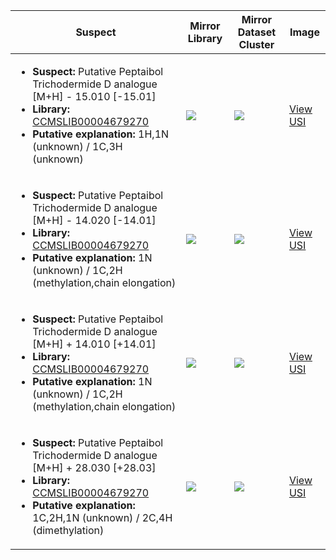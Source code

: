 | Suspect | Mirror Library | Mirror Dataset Cluster | Image |
| --- | --- | --- | --- |
| <ul><li><b>Suspect:</b> Putative Peptaibol Trichodermide D analogue [M+H] -  15.010 [-15.01]</li><li><b>Library:</b> [CCMSLIB00004679270](https://gnps.ucsd.edu/ProteoSAFe/gnpslibraryspectrum.jsp?SpectrumID=CCMSLIB00004679270)</li><li><b>Putative explanation:</b> 1H,1N (unknown) / 1C,3H (unknown)</li></ul> | ![](https://metabolomics-usi.ucsd.edu/svg/mirror?usi1=mzspec:MSV000082295:PD-FGA-60_BG11_01_8461.mzML:scan:2361&usi2=mzspec:GNPSLIBRARY:CCMSLIB00004679270&mz_min=50&mz_max=500) | ![](https://metabolomics-usi.ucsd.edu/svg/mirror?usi1=mzspec:MSV000082295:PD-FGA-60_BG11_01_8461.mzML:scan:2361&usi2=mzspec:MSV000084314:MSV000082295.mgf:scan:539664&mz_min=50&mz_max=500) | [View USI](https://metabolomics-usi.ucsd.edu/svg/?usi=mzspec:MSV000082295:PD-FGA-60_BG11_01_8461.mzML:scan:2361&mz_min=50&mz_max=500)| 
| <ul><li><b>Suspect:</b> Putative Peptaibol Trichodermide D analogue [M+H] -  14.020 [-14.01]</li><li><b>Library:</b> [CCMSLIB00004679270](https://gnps.ucsd.edu/ProteoSAFe/gnpslibraryspectrum.jsp?SpectrumID=CCMSLIB00004679270)</li><li><b>Putative explanation:</b> 1N (unknown) / 1C,2H (methylation,chain elongation)</li></ul> | ![](https://metabolomics-usi.ucsd.edu/svg/mirror?usi1=mzspec:MSV000083723:TRASH_T_ants_R2_D4_A_GE12_01_15967.mzML:scan:1537&usi2=mzspec:GNPSLIBRARY:CCMSLIB00004679270&mz_min=50&mz_max=500) | ![](https://metabolomics-usi.ucsd.edu/svg/mirror?usi1=mzspec:MSV000083723:TRASH_T_ants_R2_D4_A_GE12_01_15967.mzML:scan:1537&usi2=mzspec:MSV000084314:MSV000083723.mgf:scan:166259&mz_min=50&mz_max=500) | [View USI](https://metabolomics-usi.ucsd.edu/svg/?usi=mzspec:MSV000083723:TRASH_T_ants_R2_D4_A_GE12_01_15967.mzML:scan:1537&mz_min=50&mz_max=500)| 
| <ul><li><b>Suspect:</b> Putative Peptaibol Trichodermide D analogue [M+H] +  14.010 [+14.01]</li><li><b>Library:</b> [CCMSLIB00004679270](https://gnps.ucsd.edu/ProteoSAFe/gnpslibraryspectrum.jsp?SpectrumID=CCMSLIB00004679270)</li><li><b>Putative explanation:</b> 1N (unknown) / 1C,2H (methylation,chain elongation)</li></ul> | ![](https://metabolomics-usi.ucsd.edu/svg/mirror?usi1=mzspec:MSV000082295:PD-FGA-60_BG11_02_8462.mzML:scan:2167&usi2=mzspec:GNPSLIBRARY:CCMSLIB00004679270&mz_min=50&mz_max=500) | ![](https://metabolomics-usi.ucsd.edu/svg/mirror?usi1=mzspec:MSV000082295:PD-FGA-60_BG11_02_8462.mzML:scan:2167&usi2=mzspec:MSV000084314:MSV000082295.mgf:scan:539664&mz_min=50&mz_max=500) | [View USI](https://metabolomics-usi.ucsd.edu/svg/?usi=mzspec:MSV000082295:PD-FGA-60_BG11_02_8462.mzML:scan:2167&mz_min=50&mz_max=500)| 
| <ul><li><b>Suspect:</b> Putative Peptaibol Trichodermide D analogue [M+H] +  28.030 [+28.03]</li><li><b>Library:</b> [CCMSLIB00004679270](https://gnps.ucsd.edu/ProteoSAFe/gnpslibraryspectrum.jsp?SpectrumID=CCMSLIB00004679270)</li><li><b>Putative explanation:</b> 1C,2H,1N (unknown) / 2C,4H (dimethylation)</li></ul> | ![](https://metabolomics-usi.ucsd.edu/svg/mirror?usi1=mzspec:MSV000083723:TRASH_T_ants_R2_D4_A_GE12_01_15967.mzML:scan:1388&usi2=mzspec:GNPSLIBRARY:CCMSLIB00004679270&mz_min=50&mz_max=500) | ![](https://metabolomics-usi.ucsd.edu/svg/mirror?usi1=mzspec:MSV000083723:TRASH_T_ants_R2_D4_A_GE12_01_15967.mzML:scan:1388&usi2=mzspec:MSV000084314:MSV000083723.mgf:scan:166259&mz_min=50&mz_max=500) | [View USI](https://metabolomics-usi.ucsd.edu/svg/?usi=mzspec:MSV000083723:TRASH_T_ants_R2_D4_A_GE12_01_15967.mzML:scan:1388&mz_min=50&mz_max=500)| 
